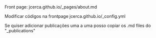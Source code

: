 Front page:
jcerca.github.io/_pages/about.md

Modificar códigos na frontpage
jcerca.github.io/_config.yml

Se quiser adicionar publicações uma a uma posso copiar os .md files do "_publications"
